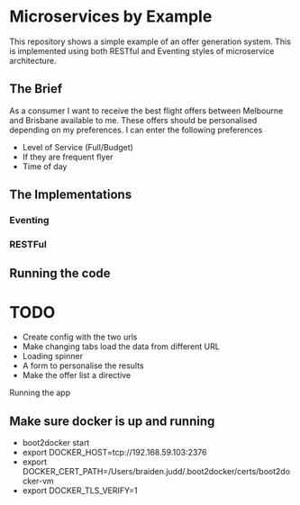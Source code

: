 Microservices by Example
========================

This repository shows a simple example of an offer generation system. This is implemented using both RESTful and Eventing styles of microservice architecture.

## The Brief

As a consumer I want to receive the best flight offers between Melbourne and Brisbane available to me. These offers should be personalised depending on my preferences. I can enter the following preferences

 - Level of Service (Full/Budget)
 - If they are frequent flyer
 - Time of day

## The Implementations

### Eventing

### RESTFul

## Running the code

# TODO
- Create config with the two urls
- Make changing tabs load the data from different URL
- Loading spinner
- A form to personalise the results
- Make the offer list a directive

Running the app

## Make sure docker is up and running
- boot2docker start
- export DOCKER_HOST=tcp://192.168.59.103:2376
- export DOCKER_CERT_PATH=/Users/braiden.judd/.boot2docker/certs/boot2docker-vm
- export DOCKER_TLS_VERIFY=1

